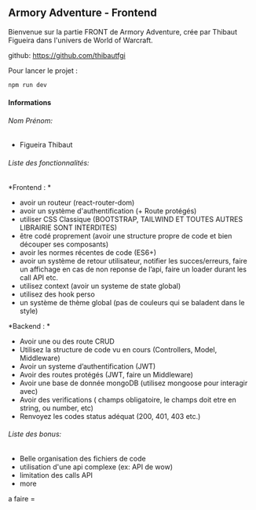 ## Armory Adventure - Frontend

Bienvenue sur la partie FRONT de Armory Adventure, crée par Thibaut Figueira dans l'univers de World of Warcraft.

github: https://github.com/thibautfgi

Pour lancer le projet :

```bash
npm run dev
```

#### Informations

###### Nom Prénom:

- Figueira Thibaut

###### Liste des fonctionnalités:

*Frontend : *

- avoir un routeur (react-router-dom)
- avoir un système d'authentification (+ Route protégés)
- utiliser CSS Classique (BOOTSTRAP, TAILWIND ET TOUTES AUTRES LIBRAIRIE SONT INTERDITES)
- être codé proprement (avoir une structure propre de code et bien découper ses composants)
- avoir les normes récentes de code (ES6+)
- avoir un système de retour utilisateur, notifier les succes/erreurs, faire un affichage en cas de non reponse de l’api, faire un loader durant les call API etc.
- utilisez context (avoir un systeme de state global)
- utilisez des hook perso
- un système de thème global (pas de couleurs qui se baladent dans le style)

*Backend : *

- Avoir une ou des route CRUD
- Utilisez la structure de code vu en cours (Controllers, Model, Middleware)
- Avoir un systeme d’authentification (JWT)
- Avoir des routes protégés (JWT,  faire un Middleware)
- Avoir une base de donnée mongoDB (utilisez mongoose pour interagir avec)
- Avoir des verifications ( champs obligatoire, le champs doit etre en string, ou number, etc)
- Renvoyez les codes status adéquat (200, 401, 403 etc.)

###### Liste des bonus:

- Belle organisation des fichiers de code
- utilisation d'une api complexe (ex: API de wow)
- limitation des calls API
- more


a faire =

